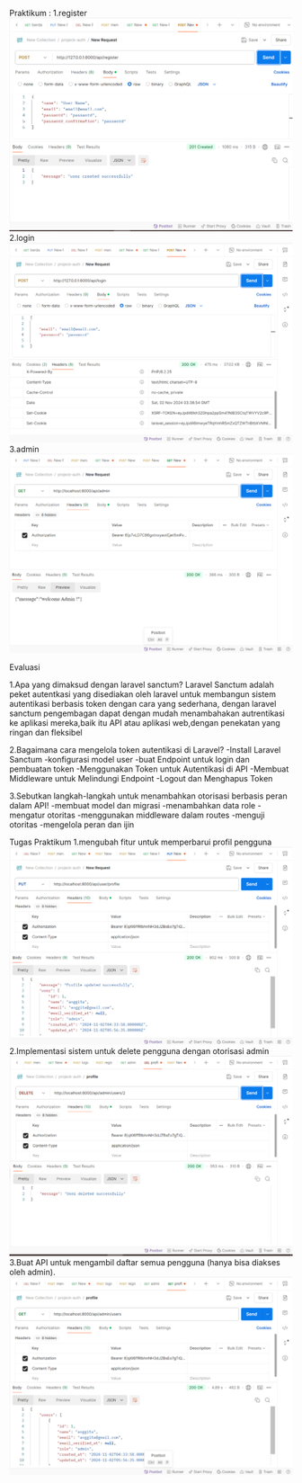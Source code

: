 Praktikum :
1.register
![alt text](image.png)
2.login
![alt text](image-1.png)
3.admin
![alt text](image-2.png)

Evaluasi

1.Apa yang dimaksud dengan laravel sanctum?
Laravel Sanctum adalah peket autentkasi yang disediakan oleh laravel untuk membangun sistem autentikasi berbasis token dengan cara yang sederhana, dengan laravel sanctum pengembagan dapat dengan mudah menambahakan autrentikasi ke aplikasi mereka,baik itu API atau aplikasi web,dengan penekatan yang ringan dan fleksibel

2.Bagaimana cara mengelola token autentikasi di Laravel?
-Install Laravel Sanctum
-konfigurasi model user
-buat Endpoint untuk login dan pembuatan token
-Menggunakan Token untuk Autentikasi di API
-Membuat Middleware untuk Melindungi Endpoint
-Logout dan Menghapus Token

3.Sebutkan langkah-langkah untuk menambahkan otorisasi berbasis peran dalam API!
-membuat model dan migrasi
-menambahkan data role
-mengatur otoritas
-menggunakan middleware dalam routes
-menguji otoritas
-mengelola peran dan ijin

Tugas Praktikum
1.mengubah fitur untuk memperbarui profil pengguna
![alt text](image-3.png)
2.Implementasi sistem untuk delete pengguna dengan otorisasi admin
![alt text](image-4.png)
3.Buat API untuk mengambil daftar semua pengguna (hanya bisa diakses oleh admin).
![alt text](image-5.png)
